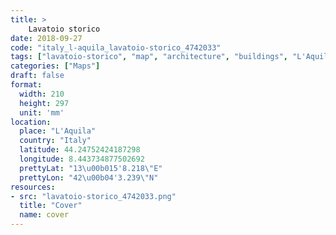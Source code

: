 ```yaml
---
title: > 
    Lavatoio storico
date: 2018-09-27
code: "italy_l-aquila_lavatoio-storico_4742033"
tags: ["lavatoio-storico", "map", "architecture", "buildings", "L'Aquila", "Italy"]
categories: ["Maps"]
draft: false
format:
  width: 210
  height: 297
  unit: 'mm'
location:
  place: "L'Aquila"
  country: "Italy"
  latitude: 44.24752424187298
  longitude: 8.443734877502692
  prettyLat: "13\u00b015'8.218\"E"
  prettyLon: "42\u00b04'3.239\"N"
resources:
- src: "lavatoio-storico_4742033.png"
  title: "Cover"
  name: cover
---
```

